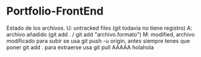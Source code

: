 # Portfolio-FrontEnd
Estado de los archivos.
U: untracked files (git todavia no tiene registro)
A: archivo añadido (git add . / git add "archivo.formato")
M: modified, archivo modificado
para subir se usa git push -u origin, antes siempre tenes que poner git add .
para extraerse usa git pull
AAAAA
holahola